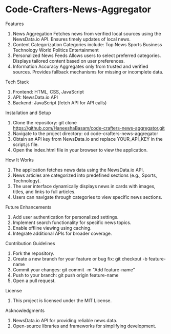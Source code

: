# Code-Crafters-News-Aggregator
Features
1. News Aggregation
Fetches news from verified local sources using the NewsData.io API.
Ensures timely updates of local news.
2. Content Categorization
Categories include:
Top News
Sports
Business
Technology
World
Politics
Entertainment
3. Personalized News Feeds
Allows users to select preferred categories.
Displays tailored content based on user preferences.
4. Information Accuracy
Aggregates only from trusted and verified sources.
Provides fallback mechanisms for missing or incomplete data.

Tech Stack
1. Frontend: HTML, CSS, JavaScript
2. API: NewsData.io API
3. Backend: JavaScript (fetch API for API calls)

Installation and Setup
1. Clone the repository: git clone https://github.com/HaneeshaBasam/code-crafters-news-aggregator.git
2. Navigate to the project directory: cd code-crafters-news-aggregator
3. Obtain an API key from NewsData.io and replace YOUR_API_KEY in the script.js file.
4. Open the index.html file in your browser to view the application.

How It Works
1. The application fetches news data using the NewsData.io API.
2. News articles are categorized into predefined sections (e.g., Sports, Technology).
3. The user interface dynamically displays news in cards with images, titles, and links to full articles.
4. Users can navigate through categories to view specific news sections.

Future Enhancements
1. Add user authentication for personalized settings.
2. Implement search functionality for specific news topics.
3. Enable offline viewing using caching.
4. Integrate additional APIs for broader coverage.

Contribution Guidelines
1. Fork the repository.
2. Create a new branch for your feature or bug fix: git checkout -b feature-name
3. Commit your changes: git commit -m "Add feature-name"
4. Push to your branch: git push origin feature-name
5. Open a pull request.

License
1. This project is licensed under the MIT License.

Acknowledgments
1. NewsData.io API for providing reliable news data.
2. Open-source libraries and frameworks for simplifying development.
